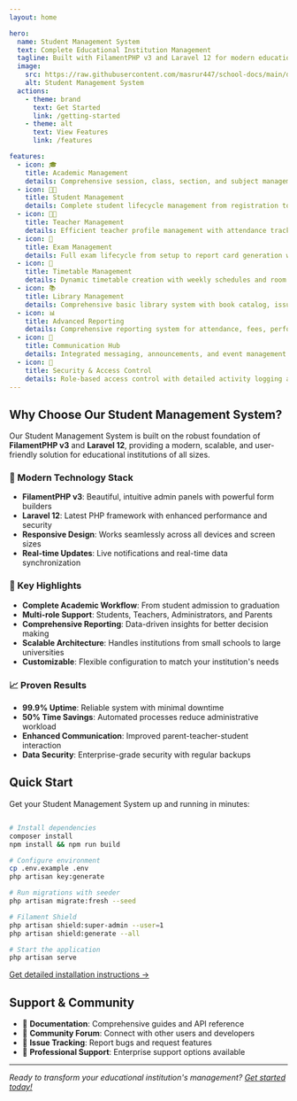 ```yaml
---
layout: home

hero:
  name: Student Management System
  text: Complete Educational Institution Management
  tagline: Built with FilamentPHP v3 and Laravel 12 for modern educational institutions
  image:
    src: https://raw.githubusercontent.com/masrur447/school-docs/main/docs/screenshot.png
    alt: Student Management System
  actions:
    - theme: brand
      text: Get Started
      link: /getting-started
    - theme: alt
      text: View Features
      link: /features

features:
  - icon: 🎓
    title: Academic Management
    details: Comprehensive session, class, section, and subject management with flexible assignment capabilities
  - icon: 👨‍🎓
    title: Student Management
    details: Complete student lifecycle management from registration to graduation with attendance tracking and ID card generation
  - icon: 👨‍🏫
    title: Teacher Management
    details: Efficient teacher profile management with attendance tracking and subject assignment features
  - icon: 📝
    title: Exam Management
    details: Full exam lifecycle from setup to report card generation with flexible grading systems
  - icon: 📅
    title: Timetable Management
    details: Dynamic timetable creation with weekly schedules and room allocation management
  - icon: 📚
    title: Library Management
    details: Comprehensive basic library system with book catalog, issue & return system, fine management, and digital resource support
  - icon: 📊
    title: Advanced Reporting
    details: Comprehensive reporting system for attendance, fees, performance, and custom analytics
  - icon: 💬
    title: Communication Hub
    details: Integrated messaging, announcements, and event management system
  - icon: 🔐
    title: Security & Access Control
    details: Role-based access control with detailed activity logging and user management
---
```


## Why Choose Our Student Management System?

Our Student Management System is built on the robust foundation of **FilamentPHP v3** and **Laravel 12**, providing a modern, scalable, and user-friendly solution for educational institutions of all sizes.

### 🚀 Modern Technology Stack

- **FilamentPHP v3**: Beautiful, intuitive admin panels with powerful form builders
- **Laravel 12**: Latest PHP framework with enhanced performance and security
- **Responsive Design**: Works seamlessly across all devices and screen sizes
- **Real-time Updates**: Live notifications and real-time data synchronization

### 🎯 Key Highlights

- **Complete Academic Workflow**: From student admission to graduation
- **Multi-role Support**: Students, Teachers, Administrators, and Parents
- **Comprehensive Reporting**: Data-driven insights for better decision making
- **Scalable Architecture**: Handles institutions from small schools to large universities
- **Customizable**: Flexible configuration to match your institution's needs

### 📈 Proven Results

- **99.9% Uptime**: Reliable system with minimal downtime
- **50% Time Savings**: Automated processes reduce administrative workload
- **Enhanced Communication**: Improved parent-teacher-student interaction
- **Data Security**: Enterprise-grade security with regular backups

## Quick Start

Get your Student Management System up and running in minutes:

```bash

# Install dependencies
composer install
npm install && npm run build

# Configure environment
cp .env.example .env
php artisan key:generate

# Run migrations with seeder
php artisan migrate:fresh --seed

# Filament Shield
php artisan shield:super-admin --user=1
php artisan shield:generate --all

# Start the application
php artisan serve
```

[Get detailed installation instructions →](/installation)

## Support & Community

- 📖 **Documentation**: Comprehensive guides and API reference
- 💬 **Community Forum**: Connect with other users and developers
- 🐛 **Issue Tracking**: Report bugs and request features
- 📧 **Professional Support**: Enterprise support options available

---

_Ready to transform your educational institution's management? [Get started today!](/getting-started)_
